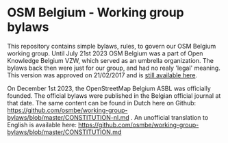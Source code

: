 # OSM Belgium - Working group bylaws

This repository contains simple bylaws, rules, to govern our OSM Belgium working group. Until July 21st 2023 OSM Belgium was a part of Open Knowledge Belgium VZW, which served as an umbrella organization. The bylaws back then were just for our group, and had no realy 'legal' meaning. This version was approved on 21/02/2017 and is [still available here](https://github.com/osmbe/working-group-bylaws/blob/6f30f751b409e0464be3e25ffbf6368eeafcd81f/CONSTITUTION.md).

On December 1st 2023, the OpenStreetMap Belgium ASBL was officially founded. The official bylaws were published in the Belgian official journal at that date. The same content can be found in Dutch here on Github: https://github.com/osmbe/working-group-bylaws/blob/master/CONSTITUTION-nl.md . An unofficial translation to English is available here: https://github.com/osmbe/working-group-bylaws/blob/master/CONSTITUTION.md
